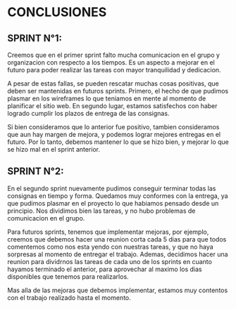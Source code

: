 <h1> CONCLUSIONES </h1>

<h2> SPRINT N°1: </H2>

<p>

Creemos que en el primer sprint falto mucha comunicacion en el grupo y organizacion con respecto a los tiempos. Es un aspecto a mejorar en el futuro para poder realizar las tareas con mayor tranquilidad y dedicacion.

A pesar de estas fallas, se pueden rescatar muchas cosas positivas, que deben ser mantenidas en futuros sprints. Primero, el hecho de que pudimos plasmar en los wireframes lo que teniamos en mente al momento de planificar el sitio web. En segundo lugar, estamos satisfechos con haber logrado cumplir los plazos de entrega de las consignas.

Si bien consideramos que lo anterior fue positivo, tambien consideramos que aun hay margen de mejora, y podemos lograr mejores entregas en el futuro. Por lo tanto, debemos mantener lo que se hizo bien, y mejorar lo que se hizo mal en el sprint anterior.

</p>

<h2> SPRINT N°2: </H2>

<p>

En el segundo sprint nuevamente pudimos conseguir terminar todas las consignas en tiempo y forma. Quedamos muy conformes con la entrega, ya que pudimos plasmar en el proyecto lo que habiamos pensado desde un principio. Nos dividimos bien las tareas, y no hubo problemas de comunicacion en el grupo.

Para futuros sprints, tenemos que implementar mejoras, por ejemplo, creemos que debemos hacer una reunion corta cada 5 dias para que todos comentemos como nos esta yendo con nuestras tareas, y que no haya sorpresas al momento de entregar el trabajo.
Ademas, decidimos hacer una reunion para dividrnos las tareas de cada uno de los sprints en cuanto hayamos terminado el anterior, para aprovechar al maximo los dias disponibles que tenemos para realizarlos.

Mas alla de las mejoras que debemos implementar, estamos muy contentos con el trabajo realizado hasta el momento.
</p>